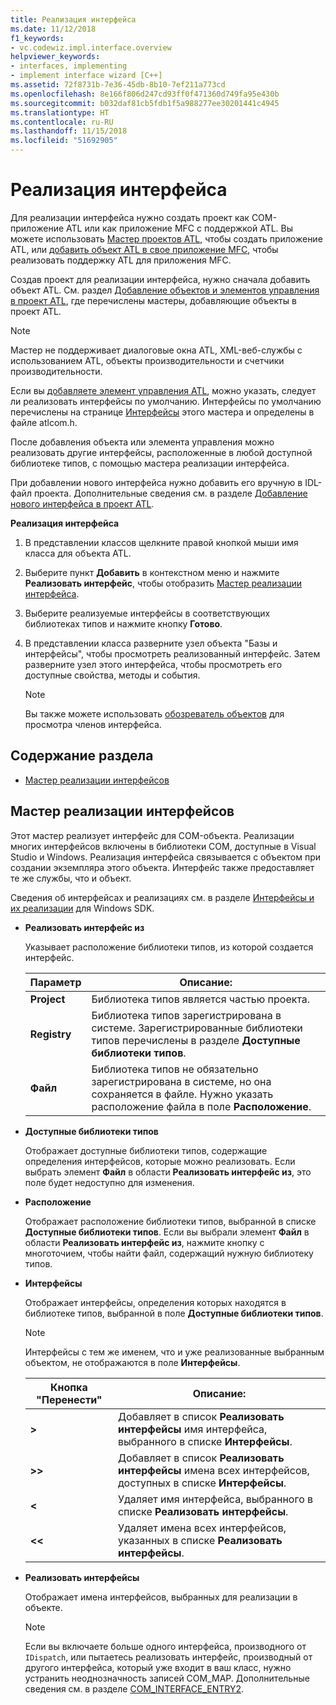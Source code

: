 ```yaml
---
title: Реализация интерфейса
ms.date: 11/12/2018
f1_keywords:
- vc.codewiz.impl.interface.overview
helpviewer_keywords:
- interfaces, implementing
- implement interface wizard [C++]
ms.assetid: 72f8731b-7e36-45db-8b10-7ef211a773cd
ms.openlocfilehash: 8e166f806d247cd93ff0f471360d749fa95e430b
ms.sourcegitcommit: b032daf81cb5fdb1f5a988277ee30201441c4945
ms.translationtype: HT
ms.contentlocale: ru-RU
ms.lasthandoff: 11/15/2018
ms.locfileid: "51692905"
---
```

# <a name="implement-an-interface"></a>Реализация интерфейса

Для реализации интерфейса нужно создать проект как COM-приложение ATL или как приложение MFC с поддержкой ATL. Вы можете использовать [Мастер проектов ATL](../atl/reference/atl-project-wizard.md), чтобы создать приложение ATL, или [добавить объект ATL в свое приложение MFC](../mfc/reference/adding-atl-support-to-your-mfc-project.md), чтобы реализовать поддержку ATL для приложения MFC.

Создав проект для реализации интерфейса, нужно сначала добавить объект ATL. См. раздел [Добавление объектов и элементов управления в проект ATL](../atl/reference/adding-objects-and-controls-to-an-atl-project.md), где перечислены мастеры, добавляющие объекты в проект ATL.

> [!NOTE]
> Мастер не поддерживает диалоговые окна ATL, XML-веб-службы с использованием ATL, объекты производительности и счетчики производительности.

Если вы [добавляете элемент управления ATL](../atl/reference/adding-an-atl-control.md), можно указать, следует ли реализовать интерфейсы по умолчанию. Интерфейсы по умолчанию перечислены на странице [Интерфейсы](../atl/reference/interfaces-atl-control-wizard.md) этого мастера и определены в файле atlcom.h.

После добавления объекта или элемента управления можно реализовать другие интерфейсы, расположенные в любой доступной библиотеке типов, с помощью мастера реализации интерфейса.

При добавлении нового интерфейса нужно добавить его вручную в IDL-файл проекта. Дополнительные сведения см. в разделе [Добавление нового интерфейса в проект ATL](../atl/reference/adding-a-new-interface-in-an-atl-project.md).

**Реализация интерфейса**

1. В представлении классов щелкните правой кнопкой мыши имя класса для объекта ATL.

1. Выберите пункт **Добавить** в контекстном меню и нажмите **Реализовать интерфейс**, чтобы отобразить [Мастер реализации интерфейса](#implement-interface-wizard).

1. Выберите реализуемые интерфейсы в соответствующих библиотеках типов и нажмите кнопку **Готово**.

1. В представлении класса разверните узел объекта "Базы и интерфейсы", чтобы просмотреть реализованный интерфейс. Затем разверните узел этого интерфейса, чтобы просмотреть его доступные свойства, методы и события.

   > [!NOTE]
   > Вы также можете использовать [обозреватель объектов](/visualstudio/ide/viewing-the-structure-of-code) для просмотра членов интерфейса.

## <a name="in-this-section"></a>Содержание раздела

- [Мастер реализации интерфейсов](#implement-interface-wizard)

## <a name="implement-interface-wizard"></a>Мастер реализации интерфейсов

Этот мастер реализует интерфейс для COM-объекта. Реализации многих интерфейсов включены в библиотеки COM, доступные в Visual Studio и Windows. Реализация интерфейса связывается с объектом при создании экземпляра этого объекта. Интерфейс также предоставляет те же службы, что и объект.

Сведения об интерфейсах и реализациях см. в разделе [Интерфейсы и их реализации](/windows/desktop/com/interfaces-and-interface-implementations) для Windows SDK.

- **Реализовать интерфейс из**

  Указывает расположение библиотеки типов, из которой создается интерфейс.

  |Параметр|Описание:|
  |------------|-----------------|
  |**Project**|Библиотека типов является частью проекта.|
  |**Registry**|Библиотека типов зарегистрирована в системе. Зарегистрированные библиотеки типов перечислены в разделе **Доступные библиотеки типов**.|
  |**Файл**|Библиотека типов не обязательно зарегистрирована в системе, но она сохраняется в файле. Нужно указать расположение файла в поле **Расположение**.|

- **Доступные библиотеки типов**

  Отображает доступные библиотеки типов, содержащие определения интерфейсов, которые можно реализовать. Если выбрать элемент **Файл** в области **Реализовать интерфейс из**, это поле будет недоступно для изменения.

- **Расположение**

  Отображает расположение библиотеки типов, выбранной в списке **Доступные библиотеки типов**. Если вы выбрали элемент **Файл** в области **Реализовать интерфейс из**, нажмите кнопку с многоточием, чтобы найти файл, содержащий нужную библиотеку типов.

- **Интерфейсы**

  Отображает интерфейсы, определения которых находятся в библиотеке типов, выбранной в поле **Доступные библиотеки типов**.

  > [!NOTE]
  > Интерфейсы с тем же именем, что и уже реализованные выбранным объектом, не отображаются в поле **Интерфейсы**.

  |Кнопка "Перенести"|Описание:|
  |---------------------|-----------------|
  |**>**|Добавляет в список **Реализовать интерфейсы** имя интерфейса, выбранного в списке **Интерфейсы**.|
  |**>>**|Добавляет в список **Реализовать интерфейсы** имена всех интерфейсов, доступных в списке **Интерфейсы**.|
  |**\<**|Удаляет имя интерфейса, выбранного в списке **Реализовать интерфейсы**.|
  |**\<\<**|Удаляет имена всех интерфейсов, указанных в списке **Реализовать интерфейсы**.|

- **Реализовать интерфейсы**

  Отображает имена интерфейсов, выбранных для реализации в объекте.

  > [!NOTE]
  > Если вы включаете больше одного интерфейса, производного от `IDispatch`, или пытаетесь реализовать интерфейс, производный от другого интерфейса, который уже входит в ваш класс, нужно устранить неоднозначность записей COM_MAP. Дополнительные сведения см. в разделе [COM_INTERFACE_ENTRY2](../atl/reference/com-interface-entry-macros.md#com_interface_entry2).
